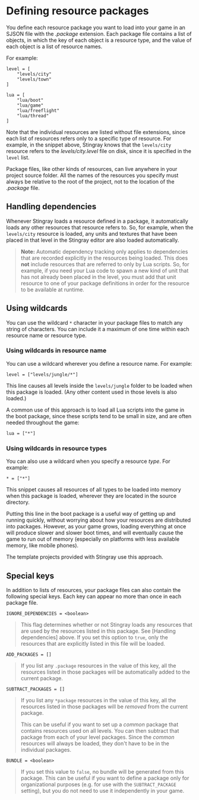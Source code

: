 # Defining resource packages

You define each resource package you want to load into your game in an SJSON file with the *.package* extension. Each package file contains a list of objects, in which the key of each object is a resource type, and the value of each object is a list of resource names.

For example:

~~~{sjson}
level = [
    "levels/city"
    "levels/town"
]

lua = [
    "lua/boot"
    "lua/game"
    "lua/freeflight"
    "lua/thread"
]
~~~

Note that the individual resources are listed without file extensions, since each list of resources refers only to a specific type of resource. For example, in the snippet above, Stingray knows that the `levels/city` resource refers to the *levels/city.level* file on disk, since it is specified in the `level` list.

Package files, like other kinds of resources, can live anywhere in your project source folder. All the names of the resources you specify must always be relative to the root of the project, not to the location of the *.package* file.

## Handling dependencies

Whenever Stingray loads a resource defined in a package, it automatically loads any other resources that resource refers to. So, for example, when the `levels/city` resource is loaded, any units and textures that have been placed in that level in the Stingray editor are also loaded automatically.

> **Note:** Automatic dependency tracking only applies to dependencies that are recorded explicitly in the resources being loaded. This does **not** include resources that are referred to only by Lua scripts. So, for example, if you need your Lua code to spawn a new kind of unit that has not already been placed in the level, you must add that unit resource to one of your package definitions in order for the resource to be available at runtime.

## Using wildcards

You can use the wildcard `*` character in your package files to match any string of characters. You can include it a maximum of one time within each resource name or resource type.

### Using wildcards in resource name

You can use a wildcard wherever you define a resource name. For example:

~~~{sjson}
level = ["levels/jungle/*"]
~~~

This line causes all levels inside the `levels/jungle` folder to be loaded when this package is loaded. (Any other content used in those levels is also loaded.)

A common use of this approach is to load all Lua scripts into the game in the boot package, since these scripts tend to be small in size, and are often needed throughout the game:

~~~{sjson}
lua = ["*"]
~~~

### Using wildcards in resource types

You can also use a wildcard when you specify a resource *type*. For example:

~~~{sjson}
* = ["*"]
~~~

This snippet causes all resources of all types to be loaded into memory when this package is loaded, wherever they are located in the source directory.

Putting this line in the boot package is a useful way of getting up and running quickly, without worrying about how your resources are distributed into packages. However, as your game grows, loading everything at once will produce slower and slower boot times, and will eventually cause the game to run out of memory (especially on platforms with less available memory, like mobile phones).

The template projects provided with Stingray use this approach.

## Special keys

In addition to lists of resources, your package files can also contain the following special keys. Each key can appear no more than once in each package file.

`IGNORE_DEPENDENCIES = <boolean>`

>	This flag determines whether or not Stingray loads any resources that are used by the resources listed in this package. See [Handling dependencies] above. If you set this option to `true`, only the resources that are explicitly listed in this file will be loaded.

`ADD_PACKAGES = []`

>	If you list any `.package` resources in the value of this key, all the resources listed in those packages will be automatically added to the current package.

`SUBTRACT_PACKAGES = []`

>	If you list any `*package` resources in the value of this key, all the resources listed in those packages will be *removed* from the current package.
>
>	This can be useful if you want to set up a *common* package that contains resources used on all levels. You can then subtract that package from each of your level packages. Since the *common* resources will always be loaded, they don't have to be in the individual packages.

`BUNDLE = <boolean>`

>	If you set this value to `false`, no bundle will be generated from this package. This can be useful if you want to define a package only for organizational purposes (e.g. for use with the `SUBTRACT_PACKAGE` setting), but you do not need to use it independently in your game.
